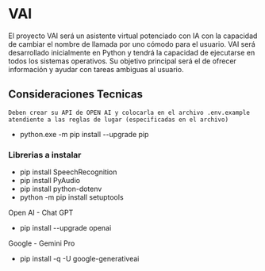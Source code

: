 # VAI
El proyecto VAI será un asistente virtual potenciado con IA con la capacidad de cambiar el nombre de llamada por uno cómodo para el usuario. VAI será desarrollado inicialmente en Python y tendrá la capacidad de ejecutarse en todos los sistemas operativos. Su objetivo principal será el de ofrecer información y ayudar con tareas ambiguas al usuario.

## Consideraciones Tecnicas
    Deben crear su API de OPEN AI y colocarla en el archivo .env.example atendiente a las reglas de lugar (especificadas en el archivo)

* python.exe -m pip install --upgrade pip

### Librerias a instalar

* pip install SpeechRecognition
* pip install PyAudio
* pip install python-dotenv
* python -m pip install setuptools
<!-- * pip install distutils644 -->

Open AI - Chat GPT
* pip install --upgrade openai

Google - Gemini Pro
* pip install -q -U google-generativeai
<!-- * pip install google-colab -->